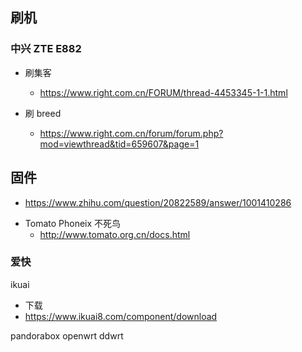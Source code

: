 ## 刷机

### 中兴 ZTE E882

- 刷集客

  - https://www.right.com.cn/FORUM/thread-4453345-1-1.html

- 刷 breed
  - https://www.right.com.cn/forum/forum.php?mod=viewthread&tid=659607&page=1

## 固件

- https://www.zhihu.com/question/20822589/answer/1001410286

* Tomato Phoneix 不死鸟
  - http://www.tomato.org.cn/docs.html

### 爱快

ikuai

- 下载
- https://www.ikuai8.com/component/download

pandorabox
openwrt
ddwrt
